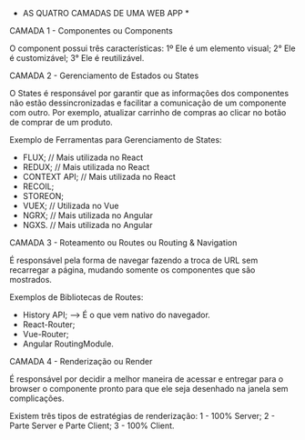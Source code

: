 * AS QUATRO CAMADAS DE UMA WEB APP *

CAMADA 1 - Componentes ou Components

O component possui três características: 
1º Ele é um elemento visual;
2° Ele é customizável;
3° Ele é reutilizável. 

CAMADA 2 - Gerenciamento de Estados ou States

O States é responsável por garantir que as informações dos componentes não estão dessincronizadas e facilitar a comunicação de um componente com outro. Por exemplo, atualizar carrinho de compras ao clicar no botão de comprar de um produto.

Exemplo de Ferramentas para Gerenciamento de States:
* FLUX;             // Mais utilizada no React
* REDUX;            // Mais utilizada no React 
* CONTEXT API;     // Mais utilizada no React
* RECOIL;
* STOREON;
* VUEX;            // Utilizada no Vue
* NGRX;           // Mais utilizada no Angular
* NGXS.          // Mais utilizada no Angular

CAMADA 3 - Roteamento ou Routes ou Routing & Navigation

É responsável pela forma de navegar fazendo a troca de URL sem recarregar a página, mudando somente os componentes que são mostrados.

Exemplos de Bibliotecas de Routes:
* History API; --> É o que vem nativo do navegador.
* React-Router;
* Vue-Router;
* Angular RoutingModule.

CAMADA 4 - Renderização ou Render

É responsável por decidir a melhor maneira de acessar e entregar para o browser o componente pronto para que ele seja desenhado na janela sem complicações.

Existem três tipos de estratégias de renderização: 
1 - 100% Server;
2 - Parte Server e Parte Client;
3 - 100% Client.